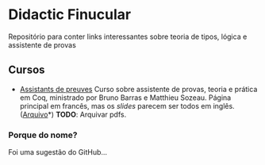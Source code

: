 # Didactic Finucular
Repositório para conter links interessantes sobre teoria de tipos, lógica e assistente de provas

## Cursos
* [Assistants de preuves](https://wikimpri.dptinfo.ens-cachan.fr/doku.php?id=cours:c-2-7-2)
Curso sobre assistente de provas, teoria e prática em Coq, ministrado por Bruno Barras e Matthieu Sozeau. Página principal em francês, mas os *slides* parecem ser todos em inglês. ([Arquivo](https://web.archive.org/web/20220607115252/https://wikimpri.dptinfo.ens-cachan.fr/doku.php?id=cours%3Ac-2-7-2)*)
**TODO**: Arquivar pdfs.

### Porque do nome?
Foi uma sugestão do GitHub...
